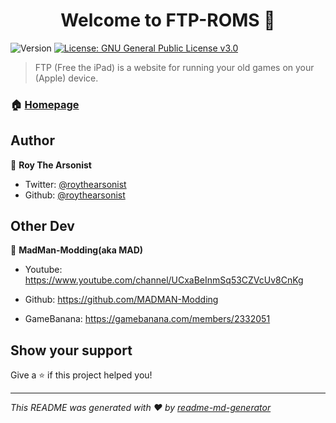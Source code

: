 <h1 align="center">Welcome to FTP-ROMS 👋</h1>
<p>
  <img alt="Version" src="https://img.shields.io/badge/version-v2023.1.20-blue.svg?cacheSeconds=2592000" />
  <a href="#" target="_blank">
    <img alt="License: GNU General Public License v3.0" src="https://img.shields.io/badge/License-GNU General Public License v3.0-yellow.svg" />
  </a>
</p>

> FTP (Free the iPad) is a website for running your old games on your (Apple) device.

### 🏠 [Homepage](https://roythearsonist.github.io/FTP-ROMS/)

## Author

👤 **Roy The Arsonist**

- Twitter: [@roythearsonist](https://twitter.com/roythearsonist)
- Github: [@roythearsonist](https://github.com/roythearsonist)

## Other Dev

👤 **MadMan-Modding(aka MAD)**

 - Youtube: https://www.youtube.com/channel/UCxaBeInmSq53CZVcUv8CnKg
 
 - Github: https://github.com/MADMAN-Modding
 
 - GameBanana: https://gamebanana.com/members/2332051

## Show your support

Give a ⭐️ if this project helped you!

---

_This README was generated with ❤️ by [readme-md-generator](https://github.com/kefranabg/readme-md-generator)_
